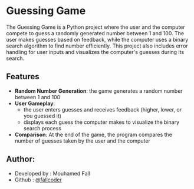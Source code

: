 # Guessing Game
The Guessing Game is a Python project where the user and the computer compete to guess a randomly generated number between 1 and 100. The user makes guesses based on feedback, while the computer uses a binary search algorithm to find number efficiently. This project also includes error handling for user inputs and visualizes the computer's guesses during its search.

## Features
* **Random Number Generation**: the game generates a random number between 1 and 100
* **User Gameplay**:
    - the user enters guesses and receives feedback (higher, lower, or you guessed it)
    - displays each guess the computer makes to visualize the binary search process
* **Comparison**: At the end of the game, the program compares the number of guesses taken by the user and the computer

## Author:
* Developed by : Mouhamed Fall
* Github : [@fallcoder](https://github.com/fallcoder)


